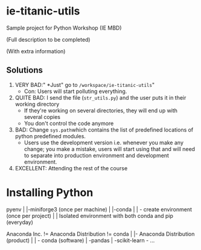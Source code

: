 # ie-titanic-utils
Sample project for Python Workshop (IE MBD)

(Full description to be completed)

(With extra information)

## Solutions
1. VERY BAD:" *Just" go to `/workspace/ie-titanic-utils`"
    - Con: Users will start polluting everything.
2. QUITE BAD: I send the file (`str_utils.py`) and the user puts it in their working directory
    - If they're working on several directories, they will end up with several copies
    - You don't control the code anymore
3. BAD: Change `sys.path`which contains the list of predefined locations of python predefined modules.
    - Users use the development version i.e. whenever you make any change; you make a mistake, users will start using that and will need to separate into production environment and development environment.
4. EXCELLENT: Attending the rest of the course


# Installing Python

pyenv
|
|-miniforge3 (once per machine)
    |
    |-conda
        |
        | - create environment (once per project)
            |
            | Isolated environment with both conda and pip  (everyday)


Anaconda Inc. != Anaconda Distribution != conda
|
|- Anaconda Distribution (product)
    |
    | - conda (software)
    | -pandas
    | -scikit-learn
     - ...


